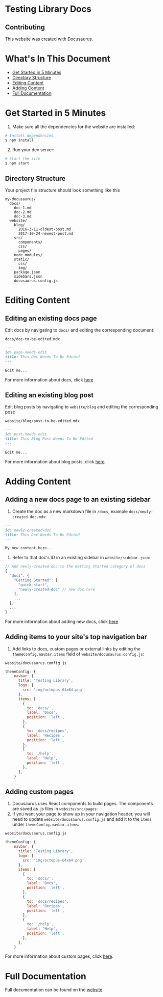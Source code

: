 # Testing Library Docs

## Contributing

This website was created with [Docusaurus](https://v2.docusaurus.io).

# What's In This Document

- [Get Started in 5 Minutes](#get-started-in-5-minutes)
- [Directory Structure](#directory-structure)
- [Editing Content](#editing-content)
- [Adding Content](#adding-content)
- [Full Documentation](#full-documentation)

# Get Started in 5 Minutes

1. Make sure all the dependencies for the website are installed:

```sh
# Install dependencies
$ npm install
```

2. Run your dev server:

```sh
# Start the site
$ npm start
```

## Directory Structure

Your project file structure should look something like this

```
my-docusaurus/
  docs/
    doc-1.md
    doc-2.md
    doc-3.md
  website/
    blog/
      2016-3-11-oldest-post.md
      2017-10-24-newest-post.md
    src/
      components/
      css/
      pages/
    node_modules/
    static/
      css/
      img/
    package.json
    sidebars.json
    docusaurus.config.js
```

# Editing Content

## Editing an existing docs page

Edit docs by navigating to `docs/` and editing the corresponding document:

`docs/doc-to-be-edited.mdx`

```markdown
---
id: page-needs-edit
title: This Doc Needs To Be Edited
---

Edit me...
```

For more information about docs, click [here](https://v2.docusaurus.io/docs)

## Editing an existing blog post

Edit blog posts by navigating to `website/blog` and editing the corresponding
post:

`website/blog/post-to-be-edited.mdx`

```markdown
---
id: post-needs-edit
title: This Blog Post Needs To Be Edited
---

Edit me...
```

For more information about blog posts, click
[here](https://v2.docusaurus.io/docs/blog)

# Adding Content

## Adding a new docs page to an existing sidebar

1. Create the doc as a new markdown file in `/docs`, example
   `docs/newly-created-doc.mdx`:

```md
---
id: newly-created-doc
title: This Doc Needs To Be Edited
---

My new content here..
```

1. Refer to that doc's ID in an existing sidebar in `website/sidebar.json`:

```javascript
// Add newly-created-doc to the Getting Started category of docs
{
  "docs": {
    "Getting Started": [
      "quick-start",
      "newly-created-doc" // new doc here
    ],
    ...
  },
  ...
}
```

For more information about adding new docs, click
[here](https://v2.docusaurus.io/docs/)

## Adding items to your site's top navigation bar

1. Add links to docs, custom pages or external links by editing the
   `themeConfig.navbar.items` field of `website/docusaurus.config.js`:

`website/docusaurus.config.js`

```javascript
themeConfig: {
    navbar: {
      title: 'Testing Library',
      logo: {
        src: 'img/octopus-64x64.png',
      },
      items: [
        {
          to: 'docs/',
          label: 'Docs',
          position: 'left',
        },
        {
          to: 'docs/recipes',
          label: 'Recipes',
          position: 'left',
        },
        {
          to: '/help',
          label: 'Help',
          position: 'left',
        },
      ],
    }
```

## Adding custom pages

1. Docusaurus uses React components to build pages. The components are saved as
   .js files in `website/src/pages`:
1. If you want your page to show up in your navigation header, you will need to
   update `website/docusaurus.config.js` and add it to the `items` under
   `themeConfig.navbar.items`:

`website/docusaurus.config.js`

```javascript
themeConfig: {
    navbar: {
      title: 'Testing Library',
      logo: {
        src: 'img/octopus-64x64.png',
      },
      items: [
        {
          to: 'docs/',
          label: 'Docs',
          position: 'left',
        },
        {
          to: 'docs/recipes',
          label: 'Recipes',
          position: 'left',
        },
        {
          to: '/help',
          label: 'Help',
          position: 'left',
        },
      ],
    }
```

For more information about custom pages, click
[here](https://v2.docusaurus.io/docs/creating-pages).

# Full Documentation

Full documentation can be found on the [website](https://v2.docusaurus.io).
